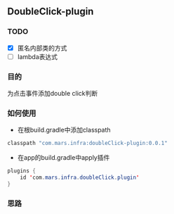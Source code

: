 ## DoubleClick-plugin  

### TODO   
- [x] 匿名内部类的方式
- [ ] lambda表达式

### 目的   
为点击事件添加double click判断

### 如何使用
- 在根build.gradle中添加classpath
```Java
classpath "com.mars.infra:doubleClick-plugin:0.0.1"
```
- 在app的build.gradle中apply插件
```java
plugins {
    id 'com.mars.infra.doubleClick.plugin'
}
```

### 思路    


